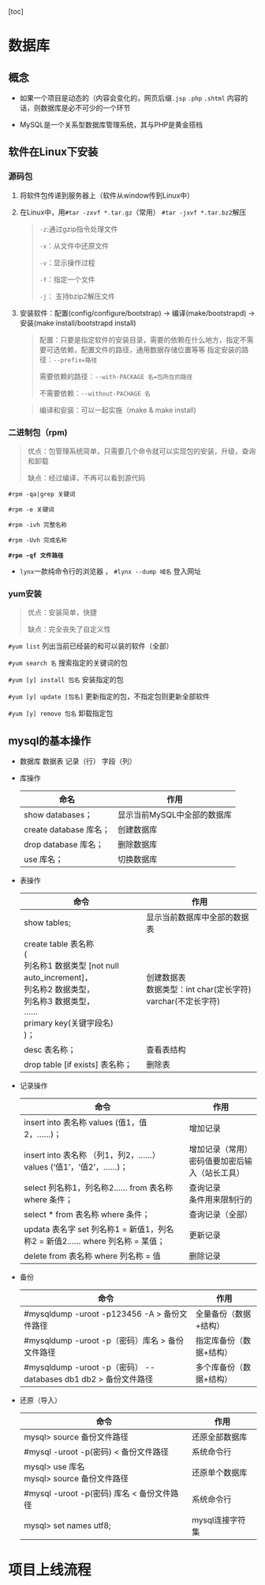 [toc]

# 数据库

## 概念

* 如果一个项目是动态的（内容会变化的，网页后缀`.jsp` `.php` `.shtml` 内容的话，则数据库是必不可少的一个环节

* MySQL是一个关系型数据库管理系统，其与PHP是黄金搭档

## 软件在Linux下安装

### 源码包

1. 将软件包传递到服务器上（软件从window传到Linux中）

2. 在Linux中，用`#tar -zxvf *.tar.gz`（常用） `#tar -jxvf *.tar.bz2`解压

   > `-z`:通过gzip指令处理文件
   >
   > `-x`：从文件中还原文件
   >
   > `-v`：显示操作过程
   >
   > `-f`：指定一个文件
   >
   > `-j`： 支持bzip2解压文件

3. 安装软件：配置(config/configure/bootstrap) -> 编译(make/bootstrapd) -> 安装(make install/bootstrapd install)

   > 配置：只要是指定软件的安装目录，需要的依赖在什么地方，指定不需要可选依赖，配置文件的路径，通用数据存储位置等等
   > 指定安装的路径：`--prefix=路径`
   >
   > 需要依赖的路径：`--with-PACKAGE 名=包所在的路径`
   >
   > 不需要依赖：`--without-PACHAGE 名`

   > 编译和安装：可以一起实施（make & make install)

### 二进制包（rpm)

> 优点：包管理系统简单，只需要几个命令就可以实现包的安装，升级，查询和卸载
>
> 缺点：经过编译，不再可以看到源代码

`#rpm -qa|grep 关键词`

`#rpm -e 关键词`

`#rpm -ivh 完整名称`

`#rpm -Uvh 完成名称`

**`#rpm -qf 文件路径`**

* `lynx`一款纯命令行的浏览器 ， `#lynx --dump 域名` 登入网址

### yum安装

> 优点：安装简单，快捷
>
> 缺点：完全丧失了自定义性

`#yum list`							列出当前已经装的和可以装的软件（全部）

`#yum search 名`					搜索指定的关键词的包

`#yum [y] install 包名`				安装指定的包

`#yum [y] update [包名]`			更新指定的包，不指定包则更新全部软件

`#yum [y] remove 包名`				卸载指定包

## mysql的基本操作

* 数据库	数据表	记录（行）	字段（列）

* 库操作

  | 命名                   | 作用                        |
  | ---------------------- | --------------------------- |
  | show databases；       | 显示当前MySQL中全部的数据库 |
  | create database 库名； | 创建数据库                  |
  | drop database 库名；   | 删除数据库                  |
  | use 库名；             | 切换数据库                  |

* 表操作

  | 命令                                                         | 作用                                                         |
  | ------------------------------------------------------------ | ------------------------------------------------------------ |
  | show tables;                                                 | 显示当前数据库中全部的数据表                                 |
  | create table 表名称<br />(<br />列名称1 数据类型 [not null auto_increment]，<br />列名称2 数据类型，<br />列名称3 数据类型，<br />……<br />primary key(关键字段名)<br />)； | 创建数据表<br />数据类型：int char(定长字符) varchar(不定长字符) |
  | desc 表名称；                                                | 查看表结构                                                   |
  | drop table [if exists] 表名称；                              | 删除表                                                       |

* 记录操作

  | 命令                                                         | 作用                                                 |
  | ------------------------------------------------------------ | ---------------------------------------------------- |
  | insert into 表名称 values (值1，值2，……)；                   | 增加记录                                             |
  | insert into 表名称 （列1，列2，……） values (‘值1’，‘值2’，……)； | 增加记录（常用）<br />密码值要加密后输入（站长工具） |
  | select 列名称1，列名称2…… from 表名称 where 条件；           | 查询记录<br />条件用来限制行的                       |
  | select * from 表名称 where 条件；                            | 查询记录（全部）                                     |
  | updata 表名字 set 列名称1 = 新值1，列名称2 = 新值2…… where 列名称 = 某值； | 更新记录                                             |
  | delete from 表名称 where 列名称 = 值                         | 删除记录                                             |

* 备份

  | 命令                                                         | 作用                    |
  | ------------------------------------------------------------ | ----------------------- |
  | #mysqldump -uroot -p123456 -A > 备份文件路径                 | 全量备份（数据+结构）   |
  | #mysqldump -uroot -p（密码）库名 > 备份文件路径              | 指定库备份（数据+结构） |
  | #mysqldump -uroot -p（密码） --databases db1 db2 > 备份文件路径 | 多个库备份（数据+结构） |

* 还原（导入）

  | 命令                                            | 作用            |
  | ----------------------------------------------- | --------------- |
  | mysql> source 备份文件路径                      | 还原全部数据库  |
  | #mysql -uroot -p(密码) < 备份文件路径           | 系统命令行      |
  | mysql> use 库名<br />mysql> source 备份文件路径 | 还原单个数据库  |
  | #mysql -uroot -p(密码) 库名 < 备份文件路径      | 系统命令行      |
  | mysql> set names utf8;                          | mysql连接字符集 |

  

# 项目上线流程